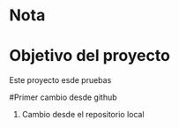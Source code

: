 # Nota

# Objetivo del proyecto

Este proyecto esde pruebas

#Primer cambio desde github


1. Cambio desde el repositorio local
